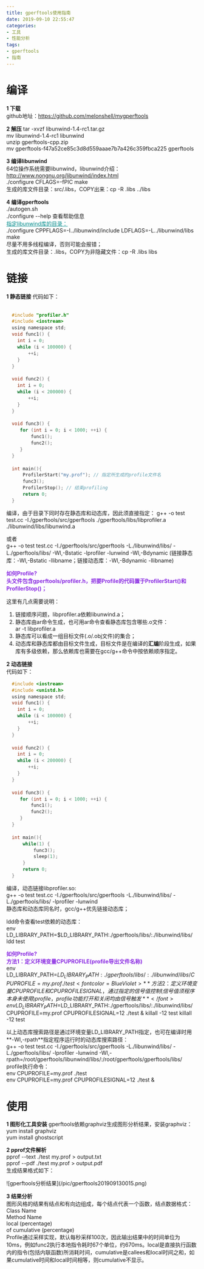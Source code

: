 ```yaml
---
title: gperftools使用指南
date: 2019-09-10 22:55:47
categories:
- 工具
- 性能分析
tags:
- gperftools
- 指南
---
```


# 编译
**1 下载**  
  github地址：https://github.com/melonshell/mygperftools

**2 解压**
  tar -xvzf libunwind-1.4-rc1.tar.gz  
  mv libunwind-1.4-rc1 libunwind  
  unzip gperftools-cpp.zip  
  mv gperftools-f47a52ce85c3d8d559aaae7b7a426c359fbca225 gperftools  

**3 编译libunwind**  
  64位操作系统需要libunwind，libunwind介绍：http://www.nongnu.org/libunwind/index.html  
  ./configure CFLAGS=-fPIC 
  make  
  生成的库文件目录：src/.libs，COPY出来：cp -R .libs ../libs

**4 编译gperftools**  
  ./autogen.sh  
  ./configure --help  查看帮助信息  
  <font color=DarkCyan><u>指定libunwind库的目录：</u></font>  
  ./configure CPPFLAGS=-I../libunwind/include LDFLAGS=-L../libunwind/libs  
  make  
  尽量不用多线程编译，否则可能会报错；  
  生成的库文件目录：.libs，COPY为非隐藏文件：cp -R .libs libs  
  
# 链接
**1 静态链接** 
  代码如下：  
  ```C

    #include "profiler.h"
	#include <iostream>
	using namespace std;
	void func1() {
	  int i = 0;
	  while (i < 100000) {
	      ++i;
	  }   
	}
	
	void func2() {
	  int i = 0;
	  while (i < 200000) {
	      ++i;
	  }   
	}
	
	void func3() {
	   for (int i = 0; i < 1000; ++i) {
	       func1();
	       func2();
	   }   
	}
	
	int main(){
	    ProfilerStart("my.prof"); // 指定所生成的profile文件名
	    func3();
	    ProfilerStop(); // 结束profiling
	    return 0;
	}
  ```
  
  编译，由于目录下同时存在静态库和动态库，因此须直接指定： 
  g++ -o test test.cc -I./gperftools/src/gperftools ./gperftools/libs/libprofiler.a ./libunwind/libs/libunwind.a  
  
  或者  
  g++ -o test test.cc -I./gperftools/src/gperftools -L./libunwind/libs/ -L./gperftools/libs/ -Wl,-Bstatic -lprofiler -lunwind -Wl,-Bdynamic 
  (链接静态库：-Wl,-Bstatic -llibname；链接动态库：-Wl,-Bdynamic -llibname)  

  <font color=BlueViolet>**如何Profile?**</font>  
  <font color=BlueViolet>**头文件包含gperftools/profiler.h，把要Profile的代码置于ProfilerStart()和ProfilerStop()；**</font>  

  这里有几点需要说明：  
  1) 链接顺序问题，libprofiler.a依赖libunwind.a；  
  2) 静态库由ar命令生成，也可用ar命令查看静态库包含哪些.o文件：  
     ar -t libprofiler.a  
  3) 静态库可以看成一组目标文件(.o/.obj文件)的集合；  
  4) 动态库和静态库都由目标文件生成，目标文件是在编译的**汇编**阶段生成，如果库有多级依赖，那么依赖库也需要在gcc/g++命令中按依赖顺序指定。  
  
**2 动态链接**  
  代码如下：  
  ```C
	#include <iostream>
    #include <unistd.h>
	using namespace std;
	void func1() {
	  int i = 0;
	  while (i < 100000) {
	      ++i;
	  }   
	}
	
	void func2() {
	  int i = 0;
	  while (i < 200000) {
	      ++i;
	  }   
	}
	
	void func3() {
	   for (int i = 0; i < 1000; ++i) {
	       func1();
	       func2();
	   }   
	}
	
	int main(){
        while(1) {
	    	func3();
            sleep(1);
        }
	    return 0;
	}
  ```
  编译，动态链接libprofiler.so:  
  g++ -o test test.cc -I./gperftools/src/gperftools -L./libunwind/libs/ -L./gperftools/libs/ -lprofiler -lunwind  
  静态库和动态库同名时，gcc/g++优先链接动态库；  
  
  ldd命令查看test依赖的动态库：  
  env LD_LIBRARY_PATH=$LD_LIBRARY_PATH:./gperftools/libs/:./libunwind/libs/ ldd test  
  
  <font color=BlueViolet>**如何Profile?**</font>  
  <font color=BlueViolet>**方法1：定义环境变量CPUPROFILE(profile导出文件名称)**</font>  
      env LD_LIBRARY_PATH=$LD_LIBRARY_PATH:./gperftools/libs/:./libunwind/libs/ CPUPROFILE=my.prof ./test
  <font color=BlueViolet>**方法2：定义环境变量CPUPROFILE和CPUPROFILESIGNAL，通过指定的信号值控制(信号值须程序本身未使用)profile，profile功能打开和关闭均由信号触发**</font>
      env LD_LIBRARY_PATH=$LD_LIBRARY_PATH:./gperftools/libs/:./libunwind/libs/ CPUPROFILE=my.prof  CPUPROFILESIGNAL=12 ./test &
      killall -12 test
      killall -12 test
  
  以上动态库搜索路径是通过环境变量LD_LIBRARY_PATH指定，也可在编译时用**-Wl,-rpath**指定程序运行时的动态库搜索路径：  
      g++ -o test test.cc -I./gperftools/src/gperftools -L./libunwind/libs/ -L./gperftools/libs/ -lprofiler -lunwind -Wl,-rpath=/root/gperftools/libunwind/libs/:/root/gperftools/gperftools/libs/  
  profile执行命令：  
      env CPUPROFILE=my.prof ./test  
      env CPUPROFILE=my.prof  CPUPROFILESIGNAL=12 ./test &
  

# 使用     
  **1 图形化工具安装**
  gperftools依赖graphviz生成图形分析结果，安装graphviz：  
  yum install graphviz  
  yum install ghostscript  
  
  **2 pprof文件解析**  
  pprof --text ./test my.prof > output.txt  
  pprof --pdf ./test my.prof > output.pdf  
  生成结果格式如下：  
  <div style="height: 80%; width: 80%">![gperftools分析结果](/pic/gperftools201909130015.png)</div>

  **3 结果分析**  
  图形风格的结果有结点和有向边组成，每个结点代表一个函数，结点数据格式：  
  Class Name  
  Method Name  
  local (percentage)  
  of cumulative (percentage)  
  Profile通过采样实现，默认每秒采样100次，因此输出结果中的时间单位为10ms，例如func2执行本地指令耗时67个单位，约670ms。local是直接执行函数内的指令(包括内联函数)所消耗时间，cumulative是callees和local时间之和，如果cumulative时间和local时间相等，则cumulative不显示。
  
  

  